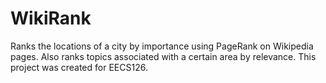 # WikiRank

Ranks the locations of a city by importance using PageRank on Wikipedia pages. Also ranks topics associated with a certain area by relevance. This project was created for EECS126.
